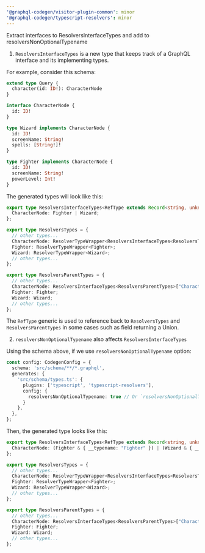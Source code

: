 ```yaml
---
'@graphql-codegen/visitor-plugin-common': minor
'@graphql-codegen/typescript-resolvers': minor
---
```


Extract interfaces to ResolversInterfaceTypes and add to resolversNonOptionalTypename

1. `ResolversInterfaceTypes` is a new type that keeps track of a GraphQL interface and its implementing types.

For example, consider this schema:

```graphql
extend type Query {
  character(id: ID!): CharacterNode
}

interface CharacterNode {
  id: ID!
}

type Wizard implements CharacterNode {
  id: ID!
  screenName: String!
  spells: [String!]!
}

type Fighter implements CharacterNode {
  id: ID!
  screenName: String!
  powerLevel: Int!
}
```

The generated types will look like this:

```ts
export type ResolversInterfaceTypes<RefType extends Record<string, unknown>> = {
  CharacterNode: Fighter | Wizard;
};

export type ResolversTypes = {
  // other types...
  CharacterNode: ResolverTypeWrapper<ResolversInterfaceTypes<ResolversTypes>["CharacterNode"]>;
  Fighter: ResolverTypeWrapper<Fighter>;
  Wizard: ResolverTypeWrapper<Wizard>;
  // other types...
};

export type ResolversParentTypes = {
  // other types...
  CharacterNode: ResolversInterfaceTypes<ResolversParentTypes>["CharacterNode"];
  Fighter: Fighter;
  Wizard: Wizard;
  // other types...
};
```

The `RefType` generic is used to reference back to `ResolversTypes` and `ResolversParentTypes` in some cases such as field returning a Union.

2. `resolversNonOptionalTypename` also affects `ResolversInterfaceTypes`

Using the schema above, if we use `resolversNonOptionalTypename` option:

```typescript
const config: CodegenConfig = {
  schema: 'src/schema/**/*.graphql',
  generates: {
    'src/schema/types.ts': {
      plugins: ['typescript', 'typescript-resolvers'],
      config: {
        resolversNonOptionalTypename: true // Or `resolversNonOptionalTypename: { interfaceImplementingType: true }`
      }
    },
  },
};
```

Then, the generated type looks like this:

```ts
export type ResolversInterfaceTypes<RefType extends Record<string, unknown>> = {
  CharacterNode: (Fighter & { __typename: "Fighter" }) | (Wizard & { __typename: "Wizard" });
};

export type ResolversTypes = {
  // other types...
  CharacterNode: ResolverTypeWrapper<ResolversInterfaceTypes<ResolversTypes>["CharacterNode"]>;
  Fighter: ResolverTypeWrapper<Fighter>;
  Wizard: ResolverTypeWrapper<Wizard>;
  // other types...
};

export type ResolversParentTypes = {
  // other types...
  CharacterNode: ResolversInterfaceTypes<ResolversParentTypes>["CharacterNode"];
  Fighter: Fighter;
  Wizard: Wizard;
  // other types...
};
```
